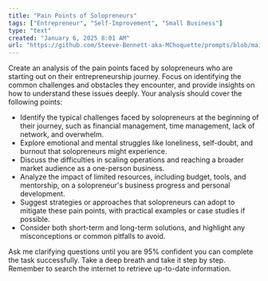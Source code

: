 ```yaml
---
title: "Pain Points of Solopreneurs"
tags: ["Entrepreneur", "Self-Improvement", "Small Business"]
type: "text"
created: "January 6, 2025 8:01 AM"
url: "https://github.com/Steeve-Bennett-aka-MChoquette/prompts/blob/main/pain_points_of_solopreneurs.md"
---
```


Create an analysis of the pain points faced by solopreneurs who are starting out on their entrepreneurship journey. Focus on identifying the common challenges and obstacles they encounter, and provide insights on how to understand these issues deeply. Your analysis should cover the following points:

- Identify the typical challenges faced by solopreneurs at the beginning of their journey, such as financial management, time management, lack of network, and overwhelm.
- Explore emotional and mental struggles like loneliness, self-doubt, and burnout that solopreneurs might experience.
- Discuss the difficulties in scaling operations and reaching a broader market audience as a one-person business.
- Analyze the impact of limited resources, including budget, tools, and mentorship, on a solopreneur's business progress and personal development.
- Suggest strategies or approaches that solopreneurs can adopt to mitigate these pain points, with practical examples or case studies if possible.
- Consider both short-term and long-term solutions, and highlight any misconceptions or common pitfalls to avoid.

Ask me clarifying questions until you are 95% confident you can complete the task successfully. Take a deep breath and take it step by step. Remember to search the internet to retrieve up-to-date information.